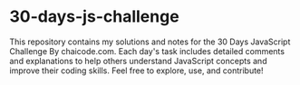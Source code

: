 # 30-days-js-challenge
This repository contains my solutions and notes for the 30 Days JavaScript Challenge By chaicode.com. Each day's task includes detailed comments and explanations to help others understand JavaScript concepts and improve their coding skills. Feel free to explore, use, and contribute!
